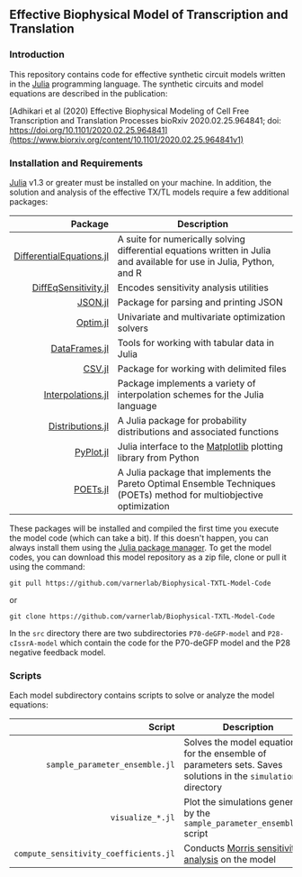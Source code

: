 ## Effective Biophysical Model of Transcription and Translation

### Introduction
This repository contains code for effective synthetic circuit models written in the [Julia](https://www.julialang.org) programming language. The synthetic circuits and model equations are described in the publication:

[Adhikari et al (2020) Effective Biophysical Modeling of Cell Free Transcription and Translation Processes
bioRxiv 2020.02.25.964841; doi: https://doi.org/10.1101/2020.02.25.964841](https://www.biorxiv.org/content/10.1101/2020.02.25.964841v1)


### Installation and Requirements
[Julia](https://www.julialang.org) v1.3 or greater must be installed on your machine. In addition, the solution and
analysis of the effective TX/TL models require a few additional packages:

Package | Description
---: | ---
[DifferentialEquations.jl](https://github.com/JuliaDiffEq/DifferentialEquations.jl) | A suite for numerically solving differential equations written in Julia and available for use in Julia, Python, and R
[DiffEqSensitivity.jl](https://github.com/JuliaDiffEq/DiffEqSensitivity.jl) | Encodes sensitivity analysis utilities
[JSON.jl](https://github.com/JuliaIO/JSON.jl) | Package for parsing and printing JSON
[Optim.jl](https://github.com/JuliaNLSolvers/Optim.jl) | Univariate and multivariate optimization solvers
[DataFrames.jl](https://github.com/JuliaData/DataFrames.jl) | Tools for working with tabular data in Julia
[CSV.jl](https://github.com/JuliaData/CSV.jl) | Package for working with delimited files
[Interpolations.jl](https://github.com/JuliaMath/Interpolations.jl) | Package implements a variety of interpolation schemes for the Julia language
[Distributions.jl](https://github.com/JuliaStats/Distributions.jl) | A Julia package for probability distributions and associated functions
[PyPlot.jl](https://github.com/JuliaPy/PyPlot.jl) | Julia interface to the [Matplotlib](https://matplotlib.org) plotting library from Python
[POETs.jl](https://github.com/varnerlab/POETs.jl) | A Julia package that implements the Pareto Optimal Ensemble Techniques (POETs) method for multiobjective optimization

These packages will be installed and compiled the first time you execute the model code (which can take a bit).
If this doesn't happen, you can always install them using the [Julia package manager](https://docs.julialang.org/en/v1/stdlib/Pkg/index.html).
To get the model codes, you can download this model repository as a zip file, clone or pull it using the command:

	git pull https://github.com/varnerlab/Biophysical-TXTL-Model-Code

or

	git clone https://github.com/varnerlab/Biophysical-TXTL-Model-Code

In the ``src`` directory there are two subdirectories ``P70-deGFP-model`` and ``P28-cIssrA-model`` which contain
the code for the P70-deGFP model and the P28 negative feedback model.

### Scripts
Each model subdirectory contains scripts to solve or analyze the model equations:

Script | Description
---: | ---
``sample_parameter_ensemble.jl`` | Solves the model equations for the ensemble of parameters sets. Saves solutions in the ``simulations`` directory
``visualize_*.jl`` | Plot the simulations generated by the ``sample_parameter_ensemble.jl`` script
``compute_sensitivity_coefficients.jl`` | Conducts [Morris sensitivity analysis](https://doi.org/10.2307%2F1269043) on the model
